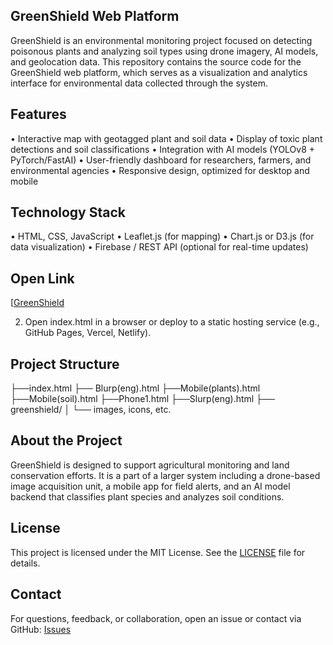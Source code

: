 ## GreenShield Web Platform

GreenShield is an environmental monitoring project focused on detecting poisonous plants and analyzing soil types using drone imagery, AI models, and geolocation data. This repository contains the source code for the GreenShield web platform, which serves as a visualization and analytics interface for environmental data collected through the system.


## Features
 • Interactive map with geotagged plant and soil data
 • Display of toxic plant detections and soil classifications
 • Integration with AI models (YOLOv8 + PyTorch/FastAI)
 • User-friendly dashboard for researchers, farmers, and environmental agencies
 • Responsive design, optimized for desktop and mobile

## Technology Stack
 • HTML, CSS, JavaScript
 • Leaflet.js (for mapping)
 • Chart.js or D3.js (for data visualization)
 • Firebase / REST API (optional for real-time updates)

## Open Link
[[GreenShield](https://iluxa-sensei.github.io/GreenShield)


 2. Open index.html in a browser or deploy to a static hosting service (e.g., GitHub Pages, Vercel, Netlify).

## Project Structure

├──index.html
├── Blurp(eng).html
├──Mobile(plants).html
├──Mobile(soil).html
├──Phone1.html
├──Slurp(eng).html
├── greenshield/
│   └── images, icons, etc.

## About the Project

GreenShield is designed to support agricultural monitoring and land conservation efforts. It is a part of a larger system including a drone-based image acquisition unit, a mobile app for field alerts, and an AI model backend that classifies plant species and analyzes soil conditions.

## License

This project is licensed under the MIT License. See the [LICENSE](https://github.com/Iluxa-sensei/GreenShield/blob/main/LICENSE) file for details.

## Contact

For questions, feedback, or collaboration, open an issue or contact via GitHub: [Issues](https://github.com/iluxa-sensei/GreenShield/issues)


